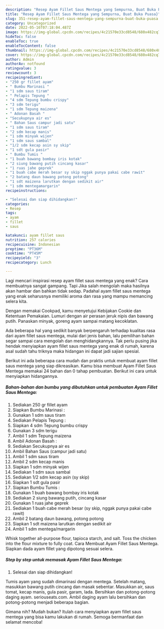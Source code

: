 ```yaml
---
description: "Resep Ayam Fillet Saus Mentega yang Sempurna, Buat Buka Puasa}"
title: "Resep Ayam Fillet Saus Mentega yang Sempurna, Buat Buka Puasa}"
slug: 351-resep-ayam-fillet-saus-mentega-yang-sempurna-buat-buka-puasa
category: Uncategorized
date: 2022-05-16T07:18:04.487Z
image: https://img-global.cpcdn.com/recipes/4c21570e33cd8548/680x482cq70/ayam-fillet-saus-mentega-foto-resep-utama.jpg
hideToc: false
enableToc: true
enableTocContent: false
thumbnail: https://img-global.cpcdn.com/recipes/4c21570e33cd8548/680x482cq70/ayam-fillet-saus-mentega-foto-resep-utama.jpg
cover: https://img-global.cpcdn.com/recipes/4c21570e33cd8548/680x482cq70/ayam-fillet-saus-mentega-foto-resep-utama.jpg
author: Admin
authorAv: notfound
ratingvalue: 3
reviewcount: 3
recipeingredient:
- "250 gr fillet ayam"
- " Bumbu Marinasi "
- "1 sdm saus tiram"
- " Pelapis Tepung "
- "4 sdm Tepung bumbu crispy"
- "3 sdm terigu"
- "1 sdm Tepung maizena"
- " Adonan Basah "
- "Secukupnya air es"
- " Bahan Saus campur jadi satu"
- "1 sdm saus tiram"
- "2 sdm kecap manis"
- "1 sdm minyak wijen"
- "1 sdm saus sambal"
- "1/2 sdm kecap asin sy skip"
- "1 sdt gula pasir"
- " Bumbu Tumis "
- "1 buah bawang bombay iris kotak"
- "2 siung bawang putih cincang kasar"
- "1 ruas jahe geprek"
- "1 buah cabe merah besar sy skip nggak punya pakai cabe rawit"
- "2 batang daun bawang potong potong"
- "1 sdt maizena larutkan dengan sedikit air"
- "1 sdm mentegamargarin"
recipeinstructions:

- "Selesai dan siap dihidangkan!"
categories:
- Resep
tags:
- ayam
- fillet
- saus

katakunci: ayam fillet saus 
nutrition: 257 calories
recipecuisine: Indonesian
preptime: "PT36M"
cooktime: "PT45M"
recipeyield: "3"
recipecategory: Lunch

---
```



Lagi mencari inspirasi resep ayam fillet saus mentega yang enak? Cara membuatnya sangat gampang. Tapi Jika salah mengolah maka hasilnya akan hambar dan bahkan tidak sedap. Padahal ayam fillet saus mentega yang enak seharusnya memiliki aroma dan rasa yang mampu memancing selera kita.


Dengan memakai Cookpad, kamu menyetujui Kebijakan Cookie dan Ketentuan Pemakaian. Lumuri dengan air perasan jeruk nipis dan bawang putih. Panaskan minyak, goreng ayam sampai matang kecoklatan.

Ada beberapa hal yang sedikit banyak berpengaruh terhadap kualitas rasa dari ayam fillet saus mentega, mulai dari jenis bahan, lalu pemilihan bahan segar sampai cara mengolah dan menghidangkannya. Tak perlu pusing jika hendak menyiapkan ayam fillet saus mentega yang enak di rumah, karena asal sudah tahu triknya maka hidangan ini dapat jadi sajian spesial.


Berikut ini ada beberapa cara mudah dan praktis untuk membuat ayam fillet saus mentega yang siap dikreasikan. Kamu bisa membuat Ayam Fillet Saus Mentega memakai 24 bahan dan 0 tahap pembuatan. Berikut ini cara untuk menyiapkan hidangannya.

<!--inarticleads1-->

##### Bahan-bahan dan bumbu yang dibutuhkan untuk pembuatan Ayam Fillet Saus Mentega:

1. Sediakan 250 gr fillet ayam
1. Siapkan  Bumbu Marinasi :
1. Gunakan 1 sdm saus tiram
1. Sediakan  Pelapis Tepung :
1. Siapkan 4 sdm Tepung bumbu crispy
1. Gunakan 3 sdm terigu
1. Ambil 1 sdm Tepung maizena
1. Ambil  Adonan Basah :
1. Sediakan Secukupnya air es
1. Ambil  Bahan Saus (campur jadi satu)
1. Ambil 1 sdm saus tiram
1. Ambil 2 sdm kecap manis
1. Siapkan 1 sdm minyak wijen
1. Sediakan 1 sdm saus sambal
1. Sediakan 1/2 sdm kecap asin (sy skip)
1. Siapkan 1 sdt gula pasir
1. Siapkan  Bumbu Tumis :
1. Gunakan 1 buah bawang bombay iris kotak
1. Sediakan 2 siung bawang putih, cincang kasar
1. Gunakan 1 ruas jahe geprek
1. Sediakan 1 buah cabe merah besar (sy skip, nggak punya pakai cabe rawit)
1. Ambil 2 batang daun bawang, potong potong
1. Siapkan 1 sdt maizena larutkan dengan sedikit air
1. Ambil 1 sdm mentega/margarin


Whisk together all-purpose flour, tapioca starch, and salt. Toss the chicken into the flour mixture to fully coat. Cara Membuat Ayam Fillet Saus Mentega. Siapkan dada ayam fillet yang dipotong sesuai selera. 

<!--inarticleads2-->

##### Step by step untuk memasak Ayam Fillet Saus Mentega:


1. Selesai dan siap dihidangkan!

Tumis ayam yang sudah dimarinasi dengan mentega. Setelah matang, masukkan bawang putih cincang dan masak sebentar. Masukkan air, saus tomat, kecap manis, gula pasir, garam, lada. Bersihkan dan potong-potong daging ayam. seriouseats.com. Ambil daging ayam lalu bersihkan dan potong-potong menjadi beberapa bagian. 

Gimana nih? Mudah bukan? Itulah cara menyiapkan ayam fillet saus mentega yang bisa kamu lakukan di rumah. Semoga bermanfaat dan selamat mencoba!
